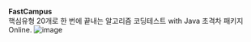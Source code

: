 **FastCampus**<br>
핵심유형 20개로 한 번에 끝내는 알고리즘 코딩테스트 with Java 초격차 패키지 Online.
![image](https://github.com/hmJin11/Algorithm/assets/93362314/760221a4-b2a8-4eb5-9d68-443a0c275e26)

